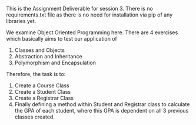 This is the Assignment Deliverable for session 3. There is no requirements.txt file as there is no need for installation via pip of any libraries yet.

We examine Object Oriented Programming here. There are 4 exercises which basically aims to test our application of
1) Classes and Objects
2) Abstraction and Inheritance
3) Polymorphism and Encapsulation

Therefore, the task is to:
1) Create a Course Class
2) Create a Student Class
3) Create a Registrar Class
4) Finally defining a method within Student and Registrar class to calculate the GPA of each student, where this GPA is dependent on all 3 previous classes created.
